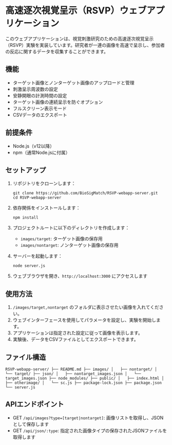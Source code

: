 # 高速逐次視覚呈示（RSVP）ウェブアプリケーション

このウェブアプリケーションは、視覚刺激研究のための高速逐次視覚呈示（RSVP）実験を実装しています。研究者が一連の画像を高速で呈示し、参加者の反応に関するデータを収集することができます。

## 機能

- ターゲット画像とノンターゲット画像のアップロードと管理
- 刺激呈示周波数の設定
- 安静開眼の計測時間の設定
- ターゲット画像の連続呈示を防ぐオプション
- フルスクリーン表示モード
- CSVデータのエクスポート

## 前提条件

- Node.js（v12以降）
- npm（通常Node.jsに付属）

## セットアップ

1. リポジトリをクローンします：
   ```
   git clone https://github.com/BioSigMatch/RSVP-webapp-server.git
   cd RSVP-webapp-server
   ```

2. 依存関係をインストールします：
   ```
   npm install
   ```

3. プロジェクトルートに以下のディレクトリを作成します：
   - `images/target`: ターゲット画像の保存用
   - `images/nontarget`: ノンターゲット画像の保存用

4. サーバーを起動します：
   ```
   node server.js
   ```

5. ウェブブラウザを開き、`http://localhost:3000` にアクセスします

## 使用方法

1. `/images/target,nontarget` のフォルダに表示させたい画像を入れてください。
2. ウェブインターフェースを使用してパラメータを設定し、実験を開始します。
3. アプリケーションは指定された設定に従って画像を表示します。
4. 実験後、データをCSVファイルとしてエクスポートできます。

## ファイル構造
`
RSVP-webapp-server/
├── README.md
├── images/
│   ├── nontarget/
│   └── target/
├── json/
│   ├── nontarget_images.json
│   └── target_images.json
├── node_modules/
├── public/
│   ├── index.html
│   ├── otherimage/
│   └── sc.js
├── package-lock.json
├── package.json
└── server.js
`
## APIエンドポイント

- GET `/api/images?type=[target|nontarget]`: 画像リストを取得し、JSONとして保存します
- GET `/api/json/:type`: 指定された画像タイプの保存されたJSONファイルを取得します



